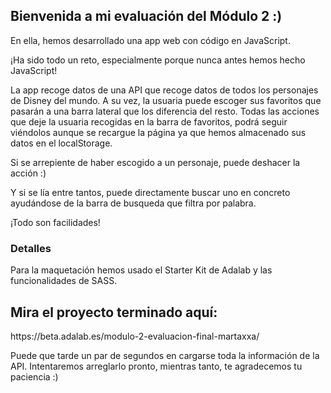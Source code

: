 <h2>Bienvenida a mi evaluación del Módulo 2 :)</h2>
<p>En ella, hemos desarrollado una app web con código en JavaScript.</p>
<p>¡Ha sido todo un reto, especialmente porque nunca antes hemos hecho JavaScript!</p>
<p>La app recoge datos de una API que recoge datos de todos los personajes de Disney del mundo. A su vez, la usuaria puede escoger sus favoritos que pasarán a una barra lateral que los diferencia del resto. Todas las acciones que deje la usuaria recogidas en la barra de favoritos, podrá seguir viéndolos aunque se recargue la página ya que hemos almacenado sus datos en el localStorage.</p>
<p>Si se arrepiente de haber escogido a un personaje, puede deshacer la acción :)</p>
<p>Y si se lía entre tantos, puede directamente buscar uno en concreto ayudándose de la barra de busqueda que filtra por palabra.</p>
<p>¡Todo son facilidades!</p>

<h3>Detalles</h3>
<p>Para la maquetación hemos usado el Starter Kit de Adalab y las funcionalidades de SASS.</p>

<h2>Mira el proyecto terminado aquí:</h2>
<p>https://beta.adalab.es/modulo-2-evaluacion-final-martaxxa/</p>

<p>Puede que tarde un par de segundos en cargarse toda la información de la API. Intentaremos arreglarlo pronto, mientras tanto, te agradecemos tu paciencia :)</p>
